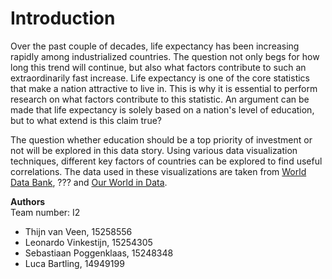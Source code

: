 # Introduction

Over the past couple of decades, life expectancy has been increasing rapidly among industrialized countries. The question not only begs for how long this trend will continue, but also what factors contribute to such an extraordinarily fast increase. Life expectancy is one of the core statistics that make a nation attractive to live in. This is why it is essential to perform research on what factors contribute to this statistic. An argument can be made that life expectancy is solely based on a nation's level of education, but to what extend is this claim true?

The question whether education should be a top priority of investment or not will be explored in this data story. Using various data visualization techniques, different key factors of countries can be explored to find useful correlations. The data used in these visualizations are taken from [World Data Bank](https://datacatalog.worldbank.org/home), ??? and [Our World in Data](https://ourworldindata.org/life-expectancy).

**Authors**<br>
Team number: I2

- Thijn van Veen, 15258556
- Leonardo Vinkestijn, 15254305
- Sebastiaan Poggenklaas, 15248348
- Luca Bartling, 14949199